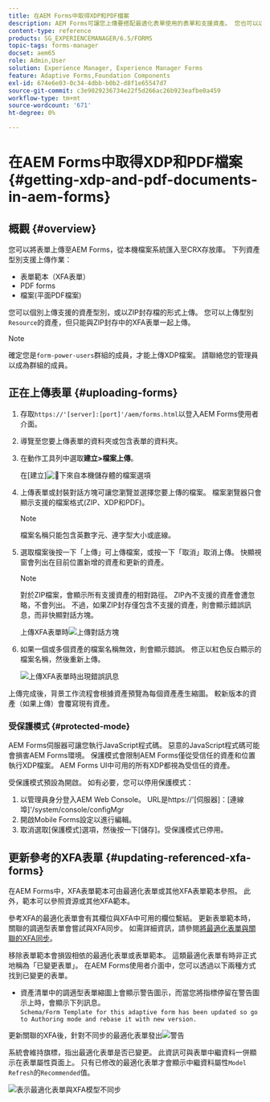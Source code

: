 ```yaml
---
title: 在AEM Forms中取得XDP和PDF檔案
description: AEM Forms可讓您上傳要搭配最適化表單使用的表單和支援資產。 您也可以以ZIP格式大量上傳表單和相關資源。
content-type: reference
products: SG_EXPERIENCEMANAGER/6.5/FORMS
topic-tags: forms-manager
docset: aem65
role: Admin,User
solution: Experience Manager, Experience Manager Forms
feature: Adaptive Forms,Foundation Components
exl-id: 674e6e03-0c34-4dbb-b0b2-d8f1e65547d7
source-git-commit: c3e9029236734e22f5d266ac26b923eafbe0a459
workflow-type: tm+mt
source-wordcount: '671'
ht-degree: 0%

---
```


# 在AEM Forms中取得XDP和PDF檔案{#getting-xdp-and-pdf-documents-in-aem-forms}

## 概觀 {#overview}

您可以將表單上傳至AEM Forms，從本機檔案系統匯入至CRX存放庫。 下列資產型別支援上傳作業：

* 表單範本（XFA表單）
* PDF forms
* 檔案(平面PDF檔案)

您可以個別上傳支援的資產型別，或以ZIP封存檔的形式上傳。 您可以上傳型別`Resource`的資產，但只能與ZIP封存中的XFA表單一起上傳。

>[!NOTE]
>
>確定您是`form-power-users`群組的成員，才能上傳XDP檔案。 請聯絡您的管理員以成為群組的成員。

## 正在上傳表單 {#uploading-forms}

1. 存取`https://'[server]:[port]'/aem/forms.html`以登入AEM Forms使用者介面。
1. 導覽至您要上傳表單的資料夾或包含表單的資料夾。
1. 在動作工具列中選取&#x200B;**建立>檔案上傳**。

   在[建立]![&#128279;](assets/step.png)下來自本機儲存體的檔案選項

1. 上傳表單或封裝對話方塊可讓您瀏覽並選擇您要上傳的檔案。 檔案瀏覽器只會顯示支援的檔案格式(ZIP、XDP和PDF)。

   >[!NOTE]
   >
   >檔案名稱只能包含英數字元、連字型大小或底線。

1. 選取檔案後按一下「上傳」可上傳檔案，或按一下「取消」取消上傳。 快顯視窗會列出在目前位置新增的資產和更新的資產。

   >[!NOTE]
   >
   >對於ZIP檔案，會顯示所有支援資產的相對路徑。 ZIP內不支援的資產會遭忽略，不會列出。 不過，如果ZIP封存僅包含不支援的資產，則會顯示錯誤訊息，而非快顯對話方塊。

   上傳XFA表單時![上傳對話方塊](assets/upload-scr.png)

1. 如果一個或多個資產的檔案名稱無效，則會顯示錯誤。 修正以紅色反白顯示的檔案名稱，然後重新上傳。

   ![上傳XFA表單時出現錯誤訊息](assets/upload-scr-err.png)

上傳完成後，背景工作流程會根據資產預覽為每個資產產生縮圖。 較新版本的資產（如果上傳）會覆寫現有資產。

### 受保護模式 {#protected-mode}

AEM Forms伺服器可讓您執行JavaScript程式碼。 惡意的JavaScript程式碼可能會損害AEM Forms環境。 保護模式會限制AEM Forms僅從受信任的資產和位置執行XDP檔案。 AEM Forms UI中可用的所有XDP都視為受信任的資產。

受保護模式預設為開啟。 如有必要，您可以停用保護模式：

1. 以管理員身分登入AEM Web Console。 URL是https://&#39;[伺服器]：[連線埠]&#39;/system/console/configMgr
1. 開啟Mobile Forms設定以進行編輯。
1. 取消選取[保護模式]選項，然後按一下[儲存]。**&#x200B;** 受保護模式已停用。

## 更新參考的XFA表單 {#updating-referenced-xfa-forms}

在AEM Forms中，XFA表單範本可由最適化表單或其他XFA表單範本參照。 此外，範本可以參照資源或其他XFA範本。

參考XFA的最適化表單會有其欄位與XFA中可用的欄位繫結。 更新表單範本時，關聯的調適型表單會嘗試與XFA同步。 如需詳細資訊，請參閱[將最適化表單與關聯的XFA同步](../../forms/using/synchronizing-adaptive-forms-xfa.md)。

移除表單範本會損毀相依的最適化表單或表單範本。 這類最適化表單有時非正式地稱為「已變更表單」。 在AEM Forms使用者介面中，您可以透過以下兩種方式找到已變更的表單。

* 資產清單中的調適型表單縮圖上會顯示警告圖示，而當您將指標停留在警告圖示上時，會顯示下列訊息。\
  `Schema/Form Template for this adaptive form has been updated so go to Authoring mode and rebase it with new version.`

更新關聯的XFA後，針對不同步的最適化表單發出![警告](assets/dirtyaf.png)

系統會維持旗標，指出最適化表單是否已變更。 此資訊可與表單中繼資料一併顯示在表單屬性頁面上。 只有已修改的最適化表單才會顯示中繼資料屬性`Model Refresh`的`Recommended`值。

![表示最適化表單與XFA模型不同步](assets/model-refresh.png)
